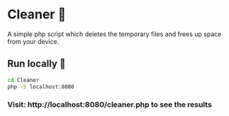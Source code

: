 # Cleaner 🧹

A simple php script which deletes the temporary files and frees up space from your device.

## Run locally 📲

```bash
cd Cleaner
php -S localhost:8080
```
### Visit: http://localhost:8080/cleaner.php to see the results
